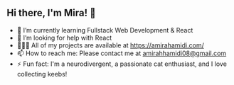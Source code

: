 ## Hi there, I'm Mira! 👋

- 🌱 I’m currently learning Fullstack Web Development & React
- 🤔 I’m looking for help with React
- 👩🏻‍💻 All of my projects are available at https://amirahamidi.com/
- 📫 How to reach me: Please contact me at amirahhamidi08@gmail.com
- ⚡ Fun fact: I'm a neurodivergent, a passionate cat enthusiast, and I love collecting keebs!
